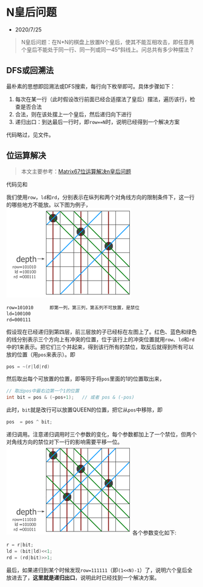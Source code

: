 # N皇后问题

- 2020/7/25

> N皇后问题：在N*N的棋盘上放置N个皇后，使其不能互相攻击，即任意两个皇后不能处于同一行、同一列或同一45°斜线上。问总共有多少种摆法？

## DFS或回溯法

最朴素的思想即回溯法或DFS搜索，每行向下枚举即可。具体步骤如下：
1. 每次在某一行（此时假设改行前面已经合适摆法了皇后）摆法，遍历该行，检查是否合法
2. 合法，则在该处摆上一个皇后，然后递归向下进行
3. 递归出口：到达最后一行时，即`row==N`时，说明已经得到一个解决方案

代码略过，见[](./n_queen1.cpp)文件。

## 位运算解决

> 本文主要参考：[Matrix67位运算解决n皇后问题](http://www.matrix67.com/blog/archives/266)

代码见[](N_Queen.cpp)和[](n_queen2.cpp)

我们使用`row`，`ld`和`rd`，分别表示在纵列和两个对角线方向的限制条件下，这一行的哪些地方不能放。以下图为例子，
![](image/1.gif)
```
row=101010      即第一列，第三列，第五列不可放置，是禁位
ld=100100       
rd=000111
```

假设现在已经递归到第四层，前三层放的子已经标在左图上了。红色、蓝色和绿色的线分别表示三个方向上有冲突的位置，位于该行上的冲突位置就用`row`、`ld`和`rd`中的1来表示。把它们三个并起来，得到该行所有的禁位，取反后就得到所有可以放的位置（用`pos`来表示）。即
```c++
pos = ~(r|ld|rd)
```
然后取出每个可放置的位置，即等同于将`pos`里面的1的位置取出来，
```c++
// 取出pos中最右边第一个1的位置
int bit = pos & (~pos+1);   // 或者 pos & (-pos)
```
此时，`bit`就是改行可以放置QUEEN的位置，把它从`pos`中移除，即

```c++
pos  = pos ^ bit;
```
递归调用。注意递归调用时三个参数的变化，每个参数都加上了一个禁位，但两个对角线方向的禁位对下一行的影响需要平移一位。
![](image/2.gif)
各个参数变化如下:
```c++
r = r|bit;
ld = (bit|ld)<<1;
rd = (rd|bit)>>1;
```
最后，如果递归到某个时候发现`row=111111`（即`(1<<N)-1`）了，说明六个皇后全放进去了，**这里就是递归出口**，说明此时已经找到一个解决方案。
